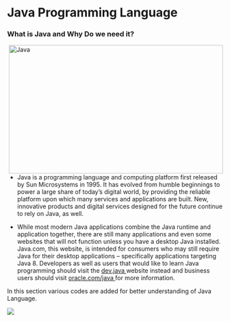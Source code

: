 <h1> Java Programming Language </h1>

<h3>What is Java and Why Do we need it?</h3>

<img align = "right" alt = "Java" height = 300 width = 500 src = "https://www.spec-india.com/wp-content/uploads/image001.png">

- Java is a programming language and computing platform first released by Sun Microsystems in 1995. It has evolved from humble beginnings to power a large share of today’s digital world, by providing the reliable platform upon which many services and applications are built. New, innovative products and digital services designed for the future continue to rely on Java, as well.

- While most modern Java applications combine the Java runtime and application together, there are still many applications and even some websites that will not function unless you have a desktop Java installed. Java.com, this website, is intended for consumers who may still require Java for their desktop applications – specifically applications targeting Java 8. Developers as well as users that would like to learn Java programming should visit the <a href = "https://dev.java/"> dev.java </a> website instead and business users should visit <a href = "https://www.oracle.com/java/"> oracle.com/java </a> for more information.

In this section various codes are added for better understanding of Java Language.

<img src = "https://www.soais.com/wp-content/uploads/2021/06/OOPs-Concept-in-Java.png">

